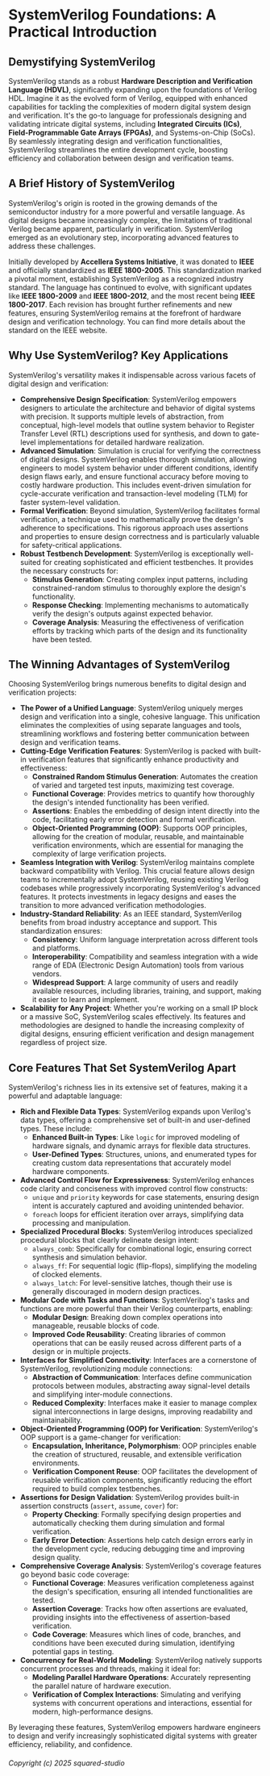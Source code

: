 # SystemVerilog Foundations: A Practical Introduction

## Demystifying SystemVerilog

SystemVerilog stands as a robust **Hardware Description and Verification Language (HDVL)**, significantly expanding upon the foundations of Verilog HDL. Imagine it as the evolved form of Verilog, equipped with enhanced capabilities for tackling the complexities of modern digital system design and verification. It's the go-to language for professionals designing and validating intricate digital systems, including **Integrated Circuits (ICs)**, **Field-Programmable Gate Arrays (FPGAs)**, and Systems-on-Chip (SoCs). By seamlessly integrating design and verification functionalities, SystemVerilog streamlines the entire development cycle, boosting efficiency and collaboration between design and verification teams.

## A Brief History of SystemVerilog

SystemVerilog's origin is rooted in the growing demands of the semiconductor industry for a more powerful and versatile language. As digital designs became increasingly complex, the limitations of traditional Verilog became apparent, particularly in verification.  SystemVerilog emerged as an evolutionary step, incorporating advanced features to address these challenges.

Initially developed by **Accellera Systems Initiative**, it was donated to **IEEE** and officially standardized as **IEEE 1800-2005**. This standardization marked a pivotal moment, establishing SystemVerilog as a recognized industry standard.  The language has continued to evolve, with significant updates like **IEEE 1800-2009** and **IEEE 1800-2012**, and the most recent being **IEEE 1800-2017**.  Each revision has brought further refinements and new features, ensuring SystemVerilog remains at the forefront of hardware design and verification technology. You can find more details about the standard on the IEEE website.

## Why Use SystemVerilog? Key Applications

SystemVerilog's versatility makes it indispensable across various facets of digital design and verification:

- **Comprehensive Design Specification**: SystemVerilog empowers designers to articulate the architecture and behavior of digital systems with precision. It supports multiple levels of abstraction, from conceptual, high-level models that outline system behavior to Register Transfer Level (RTL) descriptions used for synthesis, and down to gate-level implementations for detailed hardware realization.
- **Advanced Simulation**:  Simulation is crucial for verifying the correctness of digital designs. SystemVerilog enables thorough simulation, allowing engineers to model system behavior under different conditions, identify design flaws early, and ensure functional accuracy before moving to costly hardware production. This includes event-driven simulation for cycle-accurate verification and transaction-level modeling (TLM) for faster system-level validation.
- **Formal Verification**:  Beyond simulation, SystemVerilog facilitates formal verification, a technique used to mathematically prove the design's adherence to specifications. This rigorous approach uses assertions and properties to ensure design correctness and is particularly valuable for safety-critical applications.
- **Robust Testbench Development**: SystemVerilog is exceptionally well-suited for creating sophisticated and efficient testbenches. It provides the necessary constructs for:
    - **Stimulus Generation**: Creating complex input patterns, including constrained-random stimulus to thoroughly explore the design's functionality.
    - **Response Checking**: Implementing mechanisms to automatically verify the design's outputs against expected behavior.
    - **Coverage Analysis**: Measuring the effectiveness of verification efforts by tracking which parts of the design and its functionality have been tested.

## The Winning Advantages of SystemVerilog

Choosing SystemVerilog brings numerous benefits to digital design and verification projects:

- **The Power of a Unified Language**: SystemVerilog uniquely merges design and verification into a single, cohesive language. This unification eliminates the complexities of using separate languages and tools, streamlining workflows and fostering better communication between design and verification teams.
- **Cutting-Edge Verification Features**: SystemVerilog is packed with built-in verification features that significantly enhance productivity and effectiveness:
    - **Constrained Random Stimulus Generation**: Automates the creation of varied and targeted test inputs, maximizing test coverage.
    - **Functional Coverage**: Provides metrics to quantify how thoroughly the design's intended functionality has been verified.
    - **Assertions**: Enables the embedding of design intent directly into the code, facilitating early error detection and formal verification.
    - **Object-Oriented Programming (OOP)**:  Supports OOP principles, allowing for the creation of modular, reusable, and maintainable verification environments, which are essential for managing the complexity of large verification projects.
- **Seamless Integration with Verilog**: SystemVerilog maintains complete backward compatibility with Verilog. This crucial feature allows design teams to incrementally adopt SystemVerilog, reusing existing Verilog codebases while progressively incorporating SystemVerilog's advanced features. It protects investments in legacy designs and eases the transition to more advanced verification methodologies.
- **Industry-Standard Reliability**: As an IEEE standard, SystemVerilog benefits from broad industry acceptance and support. This standardization ensures:
    - **Consistency**: Uniform language interpretation across different tools and platforms.
    - **Interoperability**: Compatibility and seamless integration with a wide range of EDA (Electronic Design Automation) tools from various vendors.
    - **Widespread Support**:  A large community of users and readily available resources, including libraries, training, and support, making it easier to learn and implement.
- **Scalability for Any Project**: Whether you're working on a small IP block or a massive SoC, SystemVerilog scales effectively. Its features and methodologies are designed to handle the increasing complexity of digital designs, ensuring efficient verification and design management regardless of project size.

## Core Features That Set SystemVerilog Apart

SystemVerilog's richness lies in its extensive set of features, making it a powerful and adaptable language:

- **Rich and Flexible Data Types**: SystemVerilog expands upon Verilog's data types, offering a comprehensive set of built-in and user-defined types. These include:
    - **Enhanced Built-in Types**:  Like `logic` for improved modeling of hardware signals, and dynamic arrays for flexible data structures.
    - **User-Defined Types**: Structures, unions, and enumerated types for creating custom data representations that accurately model hardware components.
- **Advanced Control Flow for Expressiveness**: SystemVerilog enhances code clarity and conciseness with improved control flow constructs:
    - `unique` and `priority` keywords for case statements, ensuring design intent is accurately captured and avoiding unintended behavior.
    - `foreach` loops for efficient iteration over arrays, simplifying data processing and manipulation.
- **Specialized Procedural Blocks**: SystemVerilog introduces specialized procedural blocks that clearly delineate design intent:
    - `always_comb`: Specifically for combinational logic, ensuring correct synthesis and simulation behavior.
    - `always_ff`:  For sequential logic (flip-flops), simplifying the modeling of clocked elements.
    - `always_latch`: For level-sensitive latches, though their use is generally discouraged in modern design practices.
- **Modular Code with Tasks and Functions**: SystemVerilog's tasks and functions are more powerful than their Verilog counterparts, enabling:
    - **Modular Design**: Breaking down complex operations into manageable, reusable blocks of code.
    - **Improved Code Reusability**:  Creating libraries of common operations that can be easily reused across different parts of a design or in multiple projects.
- **Interfaces for Simplified Connectivity**: Interfaces are a cornerstone of SystemVerilog, revolutionizing module connections:
    - **Abstraction of Communication**:  Interfaces define communication protocols between modules, abstracting away signal-level details and simplifying inter-module connections.
    - **Reduced Complexity**:  Interfaces make it easier to manage complex signal interconnections in large designs, improving readability and maintainability.
- **Object-Oriented Programming (OOP) for Verification**:  SystemVerilog's OOP support is a game-changer for verification:
    - **Encapsulation, Inheritance, Polymorphism**:  OOP principles enable the creation of structured, reusable, and extensible verification environments.
    - **Verification Component Reuse**:  OOP facilitates the development of reusable verification components, significantly reducing the effort required to build complex testbenches.
- **Assertions for Design Validation**: SystemVerilog provides built-in assertion constructs (`assert`, `assume`, `cover`) for:
    - **Property Checking**:  Formally specifying design properties and automatically checking them during simulation and formal verification.
    - **Early Error Detection**:  Assertions help catch design errors early in the development cycle, reducing debugging time and improving design quality.
- **Comprehensive Coverage Analysis**: SystemVerilog's coverage features go beyond basic code coverage:
    - **Functional Coverage**:  Measures verification completeness against the design's specification, ensuring all intended functionalities are tested.
    - **Assertion Coverage**: Tracks how often assertions are evaluated, providing insights into the effectiveness of assertion-based verification.
    - **Code Coverage**:  Measures which lines of code, branches, and conditions have been executed during simulation, identifying potential gaps in testing.
- **Concurrency for Real-World Modeling**: SystemVerilog natively supports concurrent processes and threads, making it ideal for:
    - **Modeling Parallel Hardware Operations**: Accurately representing the parallel nature of hardware execution.
    - **Verification of Complex Interactions**:  Simulating and verifying systems with concurrent operations and interactions, essential for modern, high-performance designs.

By leveraging these features, SystemVerilog empowers hardware engineers to design and verify increasingly sophisticated digital systems with greater efficiency, reliability, and confidence.

###### Copyright (c) 2025 squared-studio

